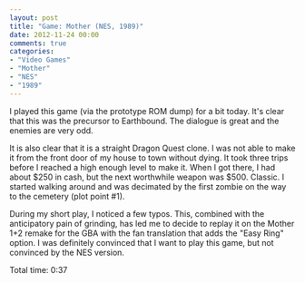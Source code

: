 ```yaml
---
layout: post
title: "Game: Mother (NES, 1989)"
date: 2012-11-24 00:00
comments: true
categories:
- "Video Games"
- "Mother"
- "NES"
- "1989"
---
```


I played this game (via the prototype ROM dump) for a bit
today. It's clear that this was the precursor to Earthbound. The
dialogue is great and the enemies are very odd.

It is also clear that it is a straight Dragon Quest clone. I was
not able to make it from the front door of my house to town
without dying. It took three trips before I reached a high enough
level to make it. When I got there, I had about $250 in cash, but
the next worthwhile weapon was $500. Classic. I started walking
around and was decimated by the first zombie on the way to the
cemetery (plot point #1).

During my short play, I noticed a few typos. This, combined with
the anticipatory pain of grinding, has led me to decide to replay
it on the Mother 1+2 remake for the GBA with the fan translation
that adds the "Easy Ring" option. I was definitely convinced that
I want to play this game, but not convinced by the NES version.

Total time: 0:37
